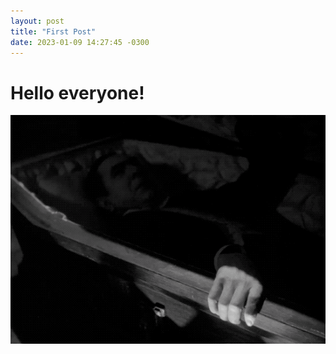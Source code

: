 ```yaml
---
layout: post
title: "First Post"
date: 2023-01-09 14:27:45 -0300
---
```


# Hello everyone!

![dracula-awakening](/assets/img/dracula-awakening.gif)
